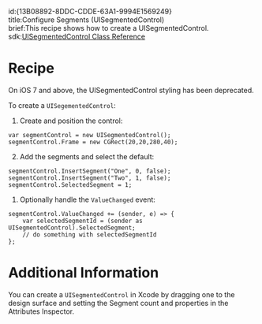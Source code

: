 id:{13B08892-8DDC-CDDE-63A1-9994E1569249}  
title:Configure Segments (UISegmentedControl)  
brief:This recipe shows how to create a UISegmentedControl.  
sdk:[UISegmentedControl Class Reference](https://developer.apple.com/library/ios/documentation/UIKit/Reference/UISegmentedControl_Class/)  

<a name="Recipe" class="injected"></a>


# Recipe

<div class="note">On iOS 7 and above, the UISegmentedControl styling has been deprecated.</div>

To create a `UISegementedControl`:

1.  Create and position the control:


```
var segmentControl = new UISegmentedControl();
segmentControl.Frame = new CGRect(20,20,280,40);
```

<ol start="2">
  <li>Add the segments and select the default:</li>
</ol>


```
segmentControl.InsertSegment("One", 0, false);
segmentControl.InsertSegment("Two", 1, false);
segmentControl.SelectedSegment = 1;
```

<ol srart="3">
  <li>Optionally handle the <code>ValueChanged</code> event:</li>
</ol>


```
segmentControl.ValueChanged += (sender, e) => {
    var selectedSegmentId = (sender as UISegmentedControl).SelectedSegment;
    // do something with selectedSegmentId
};
```

 <a name="Additional_Information" class="injected"></a>


# Additional Information

You can create a `UISegmentedControl` in Xcode by dragging one to the design
surface and setting the Segment count and properties in the Attributes
Inspector.

